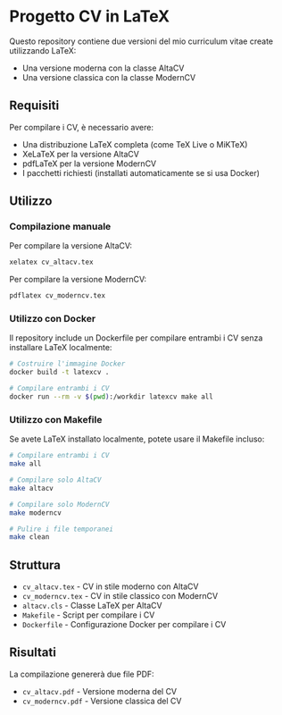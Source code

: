 # Progetto CV in LaTeX

Questo repository contiene due versioni del mio curriculum vitae create utilizzando LaTeX:

- Una versione moderna con la classe AltaCV
- Una versione classica con la classe ModernCV

## Requisiti

Per compilare i CV, è necessario avere:

- Una distribuzione LaTeX completa (come TeX Live o MiKTeX)
- XeLaTeX per la versione AltaCV
- pdfLaTeX per la versione ModernCV
- I pacchetti richiesti (installati automaticamente se si usa Docker)

## Utilizzo

### Compilazione manuale

Per compilare la versione AltaCV:

```bash
xelatex cv_altacv.tex
```

Per compilare la versione ModernCV:

```bash
pdflatex cv_moderncv.tex
```

### Utilizzo con Docker

Il repository include un Dockerfile per compilare entrambi i CV senza installare LaTeX localmente:

```bash
# Costruire l'immagine Docker
docker build -t latexcv .

# Compilare entrambi i CV
docker run --rm -v $(pwd):/workdir latexcv make all
```

### Utilizzo con Makefile

Se avete LaTeX installato localmente, potete usare il Makefile incluso:

```bash
# Compilare entrambi i CV
make all

# Compilare solo AltaCV
make altacv

# Compilare solo ModernCV
make moderncv

# Pulire i file temporanei
make clean
```

## Struttura

- `cv_altacv.tex` - CV in stile moderno con AltaCV
- `cv_moderncv.tex` - CV in stile classico con ModernCV
- `altacv.cls` - Classe LaTeX per AltaCV
- `Makefile` - Script per compilare i CV
- `Dockerfile` - Configurazione Docker per compilare i CV

## Risultati

La compilazione genererà due file PDF:

- `cv_altacv.pdf` - Versione moderna del CV
- `cv_moderncv.pdf` - Versione classica del CV
